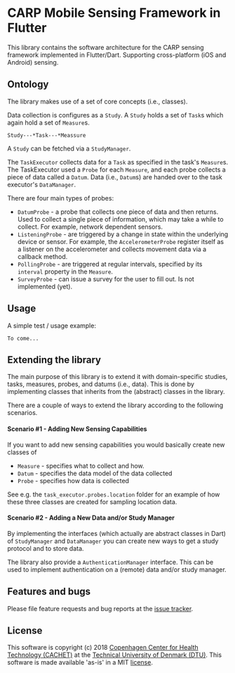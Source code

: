 # CARP Mobile Sensing Framework in Flutter

This library contains the software architecture for the CARP sensing framework implemented in Flutter/Dart.
Supporting cross-platform (iOS and Android) sensing.

## Ontology

The library makes use of a set of core concepts (i.e., classes).

Data collection is configures as a `Study`. A `Study` holds a set of `Task`s which again hold a set of `Measure`s.

    Study---*Task---*Meassure
    
A `Study` can be fetched via a `StudyManager`.
 
The `TaskExecutor` collects data for a `Task` as specified in the task's `Measure`s.
The TaskExecutor used a `Probe` for each `Measure`, and each probe collects a piece of data called a `Datum`.
Data (i.e., `Datum`s) are handed over to the task executor's `DataManager`.
 
There are four main types of probes:
 
 * `DatumProbe` -   a probe that collects one piece of data and then returns. 
                    Used to collect a single piece of information, which may take a while to collect. 
                    For example, network dependent sensors. 
 * `ListeningProbe` -   are triggered by a change in state within the underlying device or sensor. 
                        For example, the `AccelerometerProbe` register itself as a listener on the accelerometer and collects movement data via a callback method.
 * `PollingProbe` - are triggered at regular intervals, specified by its `interval` property in 
                    the `Measure`.
 * `SurveyProbe` -  can issue a survey for the user to fill out.
                    Is not implemented (yet).


  
## Usage


A simple test / usage example:

    To come...



## Extending the library

The main purpose of this library is to extend it with domain-specific studies, tasks, measures, probes, and datums (i.e., data).
This is done by implementing classes that inherits from the (abstract) classes in the library.

There are a couple of ways to extend the library according to the following scenarios.

#### Scenario #1 - Adding New Sensing Capabilities

If you want to add new sensing capabilities you would basically create new classes of 

* `Measure` - specifies what to collect and how.
* `Datum` - specifies the data model of the data collected
* `Probe` - specifies how data is collected

See e.g. the `task_executor.probes.location` folder for an example of how these three classes are created for sampling location data.

#### Scenario #2 - Adding a New Data and/or Study Manager

By implementing the interfaces (which actually are abstract classes in Dart) of `StudyManager` and `DataManager` you can create new ways 
to get a study protocol and to store data. 

The library also provide a `AuthenticationManager` interface. 
This can be used to implement authentication on a (remote) data and/or study manager. 




 
## Features and bugs

Please file feature requests and bug reports at the [issue tracker][tracker].

[tracker]: https://github.com/cph-cachet/carp.sensing-flutter/issues

## License

This software is copyright (c) 2018 [Copenhagen Center for Health Technology (CACHET)](http://www.cachet.dk/) at the [Technical University of Denmark (DTU)](http://www.dtu.dk).
This software is made available 'as-is' in a MIT [license](/LICENSE).


